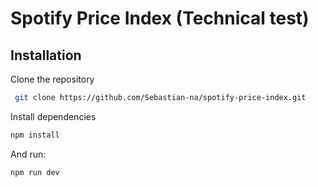 # Spotify Price Index (Technical test)
## Installation
Clone the repository
```bash
 git clone https://github.com/Sebastian-na/spotify-price-index.git 
```
Install dependencies
```bash
npm install
```
And run:
```bash
npm run dev
```
